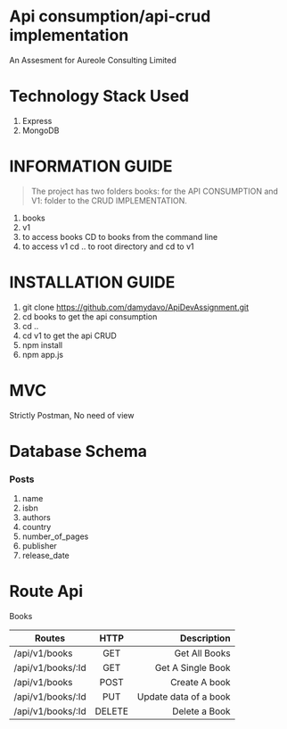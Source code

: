 # Api consumption/api-crud implementation
An Assesment for Aureole Consulting Limited

# Technology Stack Used
 1. Express
 2. MongoDB

# INFORMATION GUIDE
> The project has two folders books: for the API CONSUMPTION and V1: folder to the CRUD IMPLEMENTATION.
 1. books
 2. v1
 3. to access books CD to books from the command line
 4. to access v1 cd .. to root directory and cd to v1

# INSTALLATION GUIDE
1. git clone https://github.com/damydavo/ApiDevAssignment.git
2. cd books to get the api consumption
3. cd .. 
4. cd v1 to get the api CRUD
5. npm install
6. npm app.js

# MVC
Strictly Postman, No need of view

# Database Schema
### Posts
 1. name
 2. isbn
 3. authors
 4. country
 5. number_of_pages
 6. publisher
 7. release_date

# Route Api
 Books

| Routes              | HTTP          | Description              |
| ------------------- |:-------------:| ------------------------:|
| /api/v1/books       | GET           | Get All Books            |
| /api/v1/books/:Id   | GET           | Get A Single Book        |
| /api/v1/books       | POST          | Create A book            |
| /api/v1/books/:Id   | PUT           | Update data of a book    |
| /api/v1/books/:Id   | DELETE        | Delete a Book            |